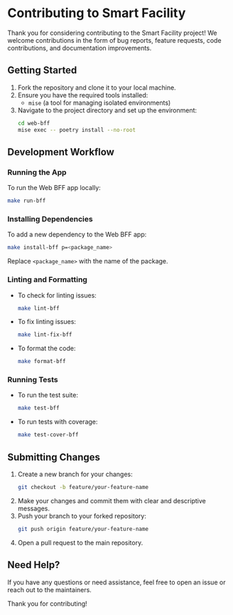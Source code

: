 # Contributing to Smart Facility

Thank you for considering contributing to the Smart Facility project! We welcome contributions in the form of bug reports, feature requests, code contributions, and documentation improvements.

## Getting Started

1. Fork the repository and clone it to your local machine.
2. Ensure you have the required tools installed:
   - `mise` (a tool for managing isolated environments)
3. Navigate to the project directory and set up the environment:
   ```bash
   cd web-bff
   mise exec -- poetry install --no-root
   ```

## Development Workflow

### Running the App
To run the Web BFF app locally:
```bash
make run-bff
```

### Installing Dependencies
To add a new dependency to the Web BFF app:
```bash
make install-bff p=<package_name>
```
Replace `<package_name>` with the name of the package.

### Linting and Formatting
- To check for linting issues:
  ```bash
  make lint-bff
  ```
- To fix linting issues:
  ```bash
  make lint-fix-bff
  ```
- To format the code:
  ```bash
  make format-bff
  ```

### Running Tests
- To run the test suite:
  ```bash
  make test-bff
  ```
- To run tests with coverage:
  ```bash
  make test-cover-bff
  ```

## Submitting Changes

1. Create a new branch for your changes:
   ```bash
   git checkout -b feature/your-feature-name
   ```
2. Make your changes and commit them with clear and descriptive messages.
3. Push your branch to your forked repository:
   ```bash
   git push origin feature/your-feature-name
   ```
4. Open a pull request to the main repository.

## Need Help?
If you have any questions or need assistance, feel free to open an issue or reach out to the maintainers.

Thank you for contributing!
